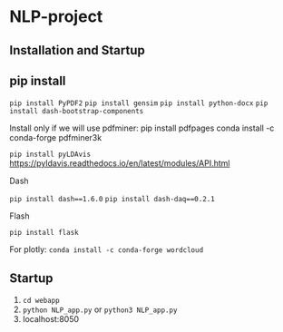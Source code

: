 # NLP-project

## Installation and Startup

pip install
---
` pip install PyPDF2 `
` pip install gensim `
` pip install python-docx `
` pip install dash-bootstrap-components `

Install only if we will use pdfminer:
pip install pdfpages
conda install -c conda-forge pdfminer3k

`pip install pyLDAvis`
https://pyldavis.readthedocs.io/en/latest/modules/API.html

Dash

` pip install dash==1.6.0 `
` pip install dash-daq==0.2.1 `

Flash

` pip install flask `

For plotly:
`conda install -c conda-forge wordcloud`

Startup
---
 1. ` cd webapp `
 2. ` python NLP_app.py ` or ` python3 NLP_app.py `
 3. localhost:8050
